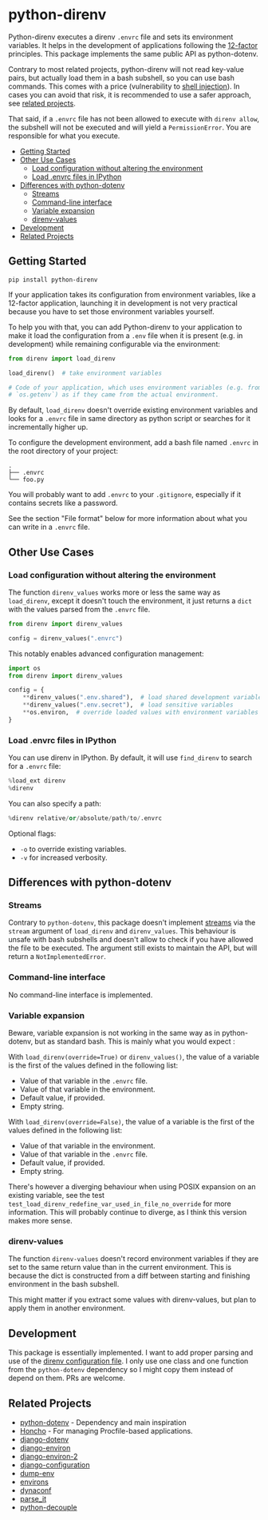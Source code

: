 # python-direnv

Python-direnv executes a direnv `.envrc` file and sets its environment
variables. It helps in the development of applications following the
[12-factor](https://12factor.net/) principles. This package implements
the same public API as python-dotenv.

Contrary to most related projects, python-direnv will not read
key-value pairs, but actually load them in a bash subshell, so you can
use bash commands. This comes with a price (vulnerability to [shell
injection](https://docs.python.org/3/library/subprocess.html#security-considerations)). In
cases you can avoid that risk, it is recommended to use a safer
approach, see [related projects](#related-projects).

That said, if a `.envrc` file has not been allowed to execute with
`direnv allow`, the subshell will not be executed and will yield a
`PermissionError`. You are responsible for what you execute.

- [Getting Started](#getting-started)
- [Other Use Cases](#other-use-cases)
  * [Load configuration without altering the environment](#load-configuration-without-altering-the-environment)
  * [Load .envrc files in IPython](#load-envrc-files-in-ipython)
- [Differences with python-dotenv](#differences-with-python-dotenv)
  * [Streams](#streams)
  * [Command-line interface](#command-line-interface)
  * [Variable expansion](#variable-expansion)
  * [direnv-values](#direnv-values)
- [Development](#development)
- [Related Projects](#related-projects)

## Getting Started

```shell
pip install python-direnv
```

If your application takes its configuration from environment variables, like a 12-factor
application, launching it in development is not very practical because you have to set
those environment variables yourself.

To help you with that, you can add Python-direnv to your application to make it load the
configuration from a `.env` file when it is present (e.g. in development) while remaining
configurable via the environment:

```python
from direnv import load_direnv

load_direnv()  # take environment variables

# Code of your application, which uses environment variables (e.g. from `os.environ` or
# `os.getenv`) as if they came from the actual environment.
```

By default, `load_direnv` doesn't override existing environment variables and looks for a `.envrc` file in same directory as python script or searches for it incrementally higher up.

To configure the development environment, add a bash file named `.envrc` in the root directory of your
project:

```
.
├── .envrc
└── foo.py
```

You will probably want to add `.envrc` to your `.gitignore`, especially if it contains
secrets like a password.

See the section "File format" below for more information about what you can write in a
`.envrc` file.

## Other Use Cases

### Load configuration without altering the environment

The function `direnv_values` works more or less the same way as `load_direnv`, except it
doesn't touch the environment, it just returns a `dict` with the values parsed from the
`.envrc` file.

```python
from direnv import direnv_values

config = direnv_values(".envrc")
```

This notably enables advanced configuration management:

```python
import os
from direnv import direnv_values

config = {
    **direnv_values(".env.shared"),  # load shared development variables
    **direnv_values(".env.secret"),  # load sensitive variables
    **os.environ,  # override loaded values with environment variables
}
```

### Load .envrc files in IPython

You can use direnv in IPython.  By default, it will use `find_direnv` to search for a
`.envrc` file:

```python
%load_ext direnv
%direnv
```

You can also specify a path:

```python
%direnv relative/or/absolute/path/to/.envrc
```

Optional flags:

- `-o` to override existing variables.
- `-v` for increased verbosity.

## Differences with python-dotenv

### Streams

Contrary to `python-dotenv`, this package doesn't implement
[streams][python_streams] via the `stream` argument of `load_direnv`
and `direnv_values`. This behaviour is unsafe with bash subshells and
doesn't allow to check if you have allowed the file to be
executed. The argument still exists to maintain the API, but will
return a `NotImplementedError`.

### Command-line interface

No command-line interface is implemented.

### Variable expansion

Beware, variable expansion is not working in the same way as in
python-dotenv, but as standard bash. This is mainly what you would
expect :

With `load_direnv(override=True)` or `direnv_values()`, the value of a variable is the
first of the values defined in the following list:

- Value of that variable in the `.envrc` file.
- Value of that variable in the environment.
- Default value, if provided.
- Empty string.

With `load_direnv(override=False)`, the value of a variable is the first of the values
defined in the following list:

- Value of that variable in the environment.
- Value of that variable in the `.envrc` file.
- Default value, if provided.
- Empty string.

There's however a diverging behaviour when using POSIX expansion on an
existing variable, see the test
`test_load_direnv_redefine_var_used_in_file_no_override` for more
information. This will probably continue to diverge, as I think this
version makes more sense.

### direnv-values

The function `direnv-values` doesn't record environment variables if
they are set to the same return value than in the current
environment. This is because the dict is constructed from a diff
between starting and finishing environment in the bash subshell.

This might matter if you extract some values with direnv-values, but
plan to apply them in another environment.

## Development

This package is essentially implemented. I want to add proper parsing
and use of the [direnv configuration
file](https://direnv.net/man/direnv.toml.1.html). I only use one class
and one function from the `python-dotenv` dependency so I might copy
them instead of depend on them. PRs are welcome.

## Related Projects

-   [python-dotenv](https://github.com/theskumar/python-dotenv) - Dependency and main inspiration
-   [Honcho](https://github.com/nickstenning/honcho) - For managing
    Procfile-based applications.
-   [django-dotenv](https://github.com/jpadilla/django-dotenv)
-   [django-environ](https://github.com/joke2k/django-environ)
-   [django-environ-2](https://github.com/sergeyklay/django-environ-2)
-   [django-configuration](https://github.com/jezdez/django-configurations)
-   [dump-env](https://github.com/sobolevn/dump-env)
-   [environs](https://github.com/sloria/environs)
-   [dynaconf](https://github.com/rochacbruno/dynaconf)
-   [parse_it](https://github.com/naorlivne/parse_it)
-   [python-decouple](https://github.com/HBNetwork/python-decouple)

[python_streams]: https://docs.python.org/3/library/io.html
